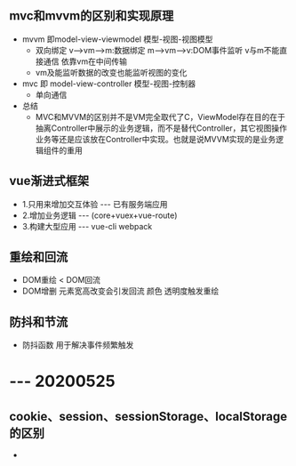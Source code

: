 ## mvc和mvvm的区别和实现原理
- mvvm 即model-view-viewmodel 模型-视图-视图模型  
    + 双向绑定  v-->vm-->m:数据绑定 m-->vm-->v:DOM事件监听 v与m不能直接通信 依靠vm在中间传输
    + vm及能监听数据的改变也能监听视图的变化
- mvc 即 model-view-controller 模型-视图-控制器
    + 单向通信
- 总结
    + MVC和MVVM的区别并不是VM完全取代了C，ViewModel存在目的在于抽离Controller中展示的业务逻辑，而不是替代Controller，其它视图操作业务等还是应该放在Controller中实现。也就是说MVVM实现的是业务逻辑组件的重用
## vue渐进式框架
- 1.只用来增加交互体验 --- 已有服务端应用
- 2.增加业务逻辑  ---  (core+vuex+vue-route)
- 3.构建大型应用  --- vue-cli  webpack
## 重绘和回流
- DOM重绘 < DOM回流
- DOM增删 元素宽高改变会引发回流 颜色 透明度触发重绘
## 防抖和节流
- 防抖函数 用于解决事件频繁触发
# --- 20200525
## cookie、session、sessionStorage、localStorage的区别
- 